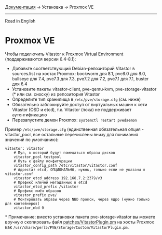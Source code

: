 [Документация](../../README-ru.md#документация) → Установка → Proxmox VE

-----

[Read in English](proxmox.en.md)

# Proxmox VE

Чтобы подключить Vitastor к Proxmox Virtual Environment (поддерживаются версии 6.4-8.1):

- Добавьте соответствующий Debian-репозиторий Vitastor в sources.list на хостах Proxmox:
  bookworm для 8.1, pve8.0 для 8.0, bullseye для 7.4, pve7.3 для 7.3, pve7.2 для 7.2, pve7.1 для 7.1, buster для 6.4
- Установите пакеты vitastor-client, pve-qemu-kvm, pve-storage-vitastor (* или см. сноску) из репозитория Vitastor
- Определите тип хранилища в `/etc/pve/storage.cfg` (см. ниже)
- Обязательно заблокируйте доступ от виртуальных машин к сети Vitastor (OSD и etcd), т.к. Vitastor (пока) не поддерживает аутентификацию
- Перезапустите демон Proxmox: `systemctl restart pvedaemon`

Пример `/etc/pve/storage.cfg` (единственная обязательная опция - vitastor_pool, все остальные
перечислены внизу для понимания значений по умолчанию):

```
vitastor: vitastor
    # Пул, в который будут помещаться образы дисков
    vitastor_pool testpool
    # Путь к файлу конфигурации
    vitastor_config_path /etc/vitastor/vitastor.conf
    # Адрес(а) etcd, ОПЦИОНАЛЬНЫ, нужны, только если не указаны в vitastor.conf
    vitastor_etcd_address 192.168.7.2:2379/v3
    # Префикс ключей метаданных в etcd
    vitastor_etcd_prefix /vitastor
    # Префикс имён образов
    vitastor_prefix pve/
    # Монтировать образы через NBD прокси, через ядро (нужно только для контейнеров)
    vitastor_nbd 0
```

\* Примечание: вместо установки пакета pve-storage-vitastor вы можете вручную скопировать файл
[patches/VitastorPlugin.pm](../../patches/VitastorPlugin.pm) на хосты Proxmox как
`/usr/share/perl5/PVE/Storage/Custom/VitastorPlugin.pm`.
